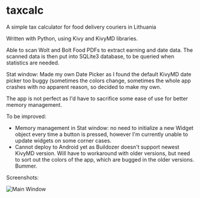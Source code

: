 # taxcalc
A simple tax calculator for food delivery couriers in Lithuania

Written with Python, using Kivy and KivyMD libraries.

Able to scan Wolt and Bolt Food PDFs to extract earning and date data. The scanned data is then put into SQLite3 database,
to be queried when statistics are needed.

Stat window:
Made my own Date Picker as I found the default KivyMD date picker too buggy (sometimes the colors change, sometimes the whole app crashes
with no apparent reason, so decided to make my own.

The app is not perfect as I'd have to sacrifice some ease of use for better memory management.

To be improved:
- Memory management in Stat window: no need to initialize a new Widget object every time a button is pressed,
however I'm currently unable to update widgets on some corner cases.
- Cannot deploy to Android yet as Buildozer doesn't support newest KivyMD version. Will have to workaround with older versions,
but need to sort out the colors of the app, which are bugged in the older versions. Bummer.

Screenshots:

![Main Window](/taxcalc/screenshots/main_window.png?raw=true "Main Window")
